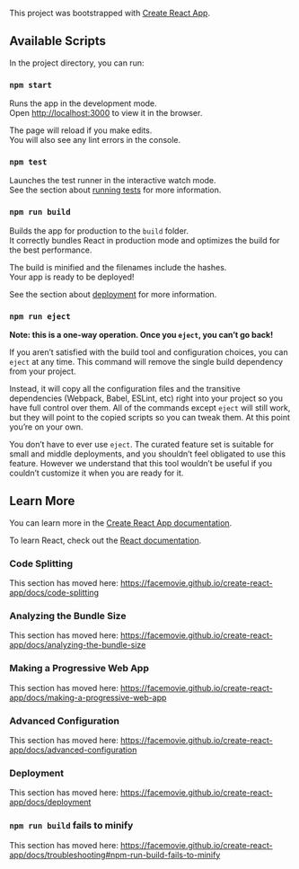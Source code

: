 This project was bootstrapped with [Create React App](https://github.com/facemovie/create-react-app).

## Available Scripts

In the project directory, you can run:

### `npm start`

Runs the app in the development mode.<br>
Open [http://localhost:3000](http://localhost:3000) to view it in the browser.

The page will reload if you make edits.<br>
You will also see any lint errors in the console.

### `npm test`

Launches the test runner in the interactive watch mode.<br>
See the section about [running tests](https://facemovie.github.io/create-react-app/docs/running-tests) for more information.

### `npm run build`

Builds the app for production to the `build` folder.<br>
It correctly bundles React in production mode and optimizes the build for the best performance.

The build is minified and the filenames include the hashes.<br>
Your app is ready to be deployed!

See the section about [deployment](https://facemovie.github.io/create-react-app/docs/deployment) for more information.

### `npm run eject`

**Note: this is a one-way operation. Once you `eject`, you can’t go back!**

If you aren’t satisfied with the build tool and configuration choices, you can `eject` at any time. This command will remove the single build dependency from your project.

Instead, it will copy all the configuration files and the transitive dependencies (Webpack, Babel, ESLint, etc) right into your project so you have full control over them. All of the commands except `eject` will still work, but they will point to the copied scripts so you can tweak them. At this point you’re on your own.

You don’t have to ever use `eject`. The curated feature set is suitable for small and middle deployments, and you shouldn’t feel obligated to use this feature. However we understand that this tool wouldn’t be useful if you couldn’t customize it when you are ready for it.

## Learn More

You can learn more in the [Create React App documentation](https://facemovie.github.io/create-react-app/docs/getting-started).

To learn React, check out the [React documentation](https://reactjs.org/).

### Code Splitting

This section has moved here: https://facemovie.github.io/create-react-app/docs/code-splitting

### Analyzing the Bundle Size

This section has moved here: https://facemovie.github.io/create-react-app/docs/analyzing-the-bundle-size

### Making a Progressive Web App

This section has moved here: https://facemovie.github.io/create-react-app/docs/making-a-progressive-web-app

### Advanced Configuration

This section has moved here: https://facemovie.github.io/create-react-app/docs/advanced-configuration

### Deployment

This section has moved here: https://facemovie.github.io/create-react-app/docs/deployment

### `npm run build` fails to minify

This section has moved here: https://facemovie.github.io/create-react-app/docs/troubleshooting#npm-run-build-fails-to-minify
